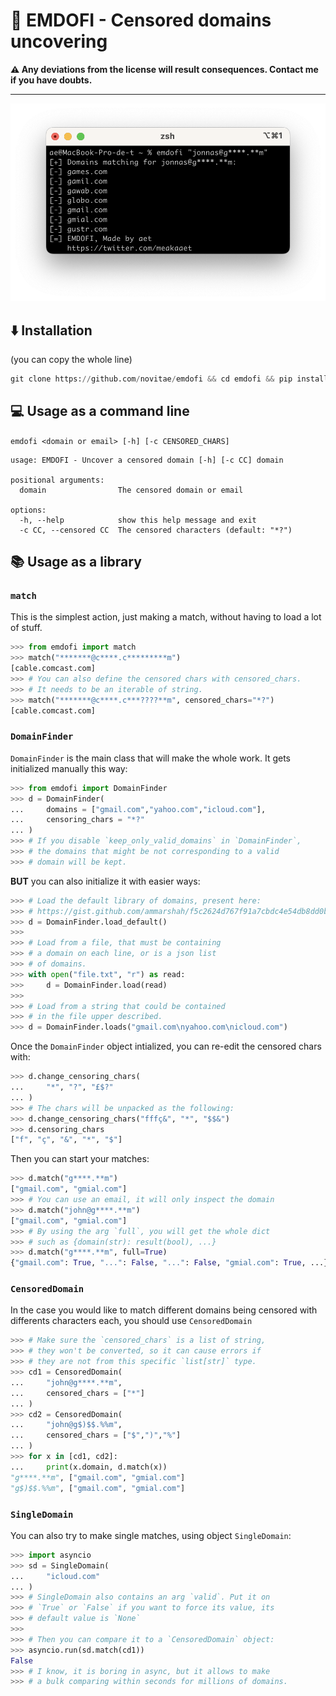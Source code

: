 # 🔦 EMDOFI - Censored domains uncovering
**⚠️ Any deviations from the license will result consequences. Contact me if you have doubts.**

---
![](./screenshot.png)
## ⬇️ Installation
(you can copy the whole line)
```py
git clone https://github.com/novitae/emdofi && cd emdofi && pip install .
```
## 💻 Usage as a command line
`emdofi <domain or email> [-h] [-c CENSORED_CHARS]`
```
usage: EMDOFI - Uncover a censored domain [-h] [-c CC] domain

positional arguments:
  domain                The censored domain or email

options:
  -h, --help            show this help message and exit
  -c CC, --censored CC  The censored characters (default: "*?")
```
## 📚 Usage as a library
### `match`
This is the simplest action, just making a match, without having to load a lot of stuff.
```py
>>> from emdofi import match
>>> match("*******@c****.c*********m")
[cable.comcast.com]
>>> # You can also define the censored chars with censored_chars.
>>> # It needs to be an iterable of string.
>>> match("*******@c****.c***????**m", censored_chars="*?")
[cable.comcast.com]
```
### `DomainFinder`
`DomainFinder` is the main class that will make the whole work. It gets initialized manually this way:
```py
>>> from emdofi import DomainFinder
>>> d = DomainFinder(
...     domains = ["gmail.com","yahoo.com","icloud.com"],
...     censoring_chars = "*?"
... )
>>> # If you disable `keep_only_valid_domains` in `DomainFinder`,
>>> # the domains that might be not corresponding to a valid
>>> # domain will be kept.
```
**BUT** you can also initialize it with easier ways:
```py
>>> # Load the default library of domains, present here:
>>> # https://gist.github.com/ammarshah/f5c2624d767f91a7cbdc4e54db8dd0bf/
>>> d = DomainFinder.load_default()
>>>
>>> # Load from a file, that must be containing
>>> # a domain on each line, or is a json list
>>> # of domains.
>>> with open("file.txt", "r") as read:
>>>     d = DomainFinder.load(read)
>>>
>>> # Load from a string that could be contained
>>> # in the file upper described.
>>> d = DomainFinder.loads("gmail.com\nyahoo.com\nicloud.com")
```
Once the `DomainFinder` object intialized, you can re-edit the censored chars with:
```py
>>> d.change_censoring_chars(
...     "*", "?", "£$?"
... )
>>> # The chars will be unpacked as the following:
>>> d.change_censoring_chars("fffç&", "*", "$$&")
>>> d.censoring_chars
["f", "ç", "&", "*", "$"]
```
Then you can start your matches:
```py
>>> d.match("g****.**m")
["gmail.com", "gmial.com"]
>>> # You can use an email, it will only inspect the domain
>>> d.match("john@g****.**m")
["gmail.com", "gmial.com"]
>>> # By using the arg `full`, you will get the whole dict
>>> # such as {domain(str): result(bool), ...}
>>> d.match("g****.**m", full=True)
{"gmail.com": True, "...": False, "...": False, "gmial.com": True, ...}
```
### `CensoredDomain`
In the case you would like to match different domains being censored with differents characters each, you should use `CensoredDomain`
```py
>>> # Make sure the `censored_chars` is a list of string,
>>> # they won't be converted, so it can cause errors if
>>> # they are not from this specific `list[str]` type.
>>> cd1 = CensoredDomain(
...     "john@g****.**m",
...     censored_chars = ["*"]
... )
>>> cd2 = CensoredDomain(
...     "john@g$)$$.%%m",
...     censored_chars = ["$",")","%"]
... )
>>> for x in [cd1, cd2]:
...     print(x.domain, d.match(x))
"g****.**m", ["gmail.com", "gmial.com"]
"g$)$$.%%m", ["gmail.com", "gmial.com"]
```
### `SingleDomain`
You can also try to make single matches, using object `SingleDomain`:
```py
>>> import asyncio
>>> sd = SingleDomain(
...     "icloud.com"
... )
>>> # SingleDomain also contains an arg `valid`. Put it on
>>> # `True` or `False` if you want to force its value, its
>>> # default value is `None`
>>> 
>>> # Then you can compare it to a `CensoredDomain` object:
>>> asyncio.run(sd.match(cd1))
False
>>> # I know, it is boring in async, but it allows to make
>>> # a bulk comparing within seconds for millions of domains.
```